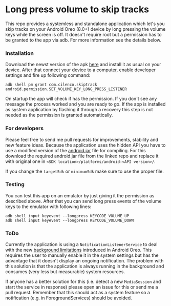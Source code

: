 # Long press volume to skip tracks
This repo provides a systemless and standalone application which let's you skip tracks on your Android Oreo (8.0+) device by long pressing the volume keys while the screen is off. It doesn't require root but a permission has to be granted to the app via adb. For more information see the details below.

### Installation
Download the newst version of the apk [here](https://github.com/Cilenco/skipTrackLongPressVolume/releases) and install it as usual on your device. After that connect your device to a computer, enable developer settings and fire up following command:

    adb shell pm grant com.cilenco.skiptrack android.permission.SET_VOLUME_KEY_LONG_PRESS_LISTENER

On startup the app will check if has the permission. If you don't see any message the process worked and you are ready to go. If the app is installed as system application by flashing it through a recovery this step is not needed as the permission is granted automatically.


### For developers
Please feel free to send me pull requests for improvements, stability and new feature ideas. Because the application uses the hidden API you have to use a modified version of the [android.jar](https://github.com/anggrayudi/android-hidden-api) file for compiling. For this download the required android.jar file from the linked repo and replace it with original one in `<SDK location>/platforms/android-<API version>/`.

If you change the `targetSdk` or `minimumSdk` make sure to use the proper file.

### Testing
You can test this app on an emulator by just giving it the permission as described above. After that you can send long press events of the volume keys to the emulator with following lines:

    adb shell input keyevent --longpress KEYCODE_VOLUME_UP
    adb shell input keyevent --longpress KEYCODE_VOLUME_DOWN

### ToDo
Currently the application is using a `NotificationListenerService` to deal with the new [background limitations](https://developer.android.com/about/versions/oreo/background.html) introduced in Android Oreo. This requires the user to manually enable it in the system settings but has the advantage that it doesn't display an ongoing notification. The problem with this solution is that the application is always running in the background and consumes (very less but measurable) system resources.

If anyone has a better solution for this (i.e. detect a new `MediaSession` and start the service in response) please open an issue for this or send me a pull request. Remember that this should act as a system feature so a notification (e.g. in ForegroundServices) should be avoided.
